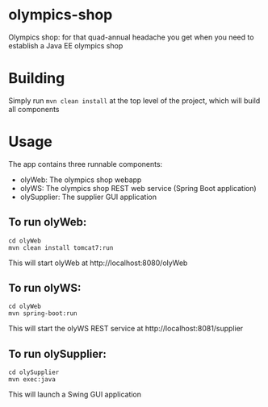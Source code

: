 olympics-shop
=============

Olympics shop: for that quad-annual headache you get when you need to establish a Java EE olympics shop

# Building
Simply run `mvn clean install` at the top level of the project, which will build all components

# Usage
The app contains three runnable components:
- olyWeb: The olympics shop webapp
- olyWS: The olympics shop REST web service (Spring Boot application)
- olySupplier: The supplier GUI application

## To run olyWeb:
```
cd olyWeb
mvn clean install tomcat7:run
```
This will start olyWeb at http://localhost:8080/olyWeb

## To run olyWS:
```
cd olyWeb
mvn spring-boot:run
```
This will start the olyWS REST service at http://localhost:8081/supplier

## To run olySupplier:
```
cd olySupplier
mvn exec:java
```
This will launch a Swing GUI application